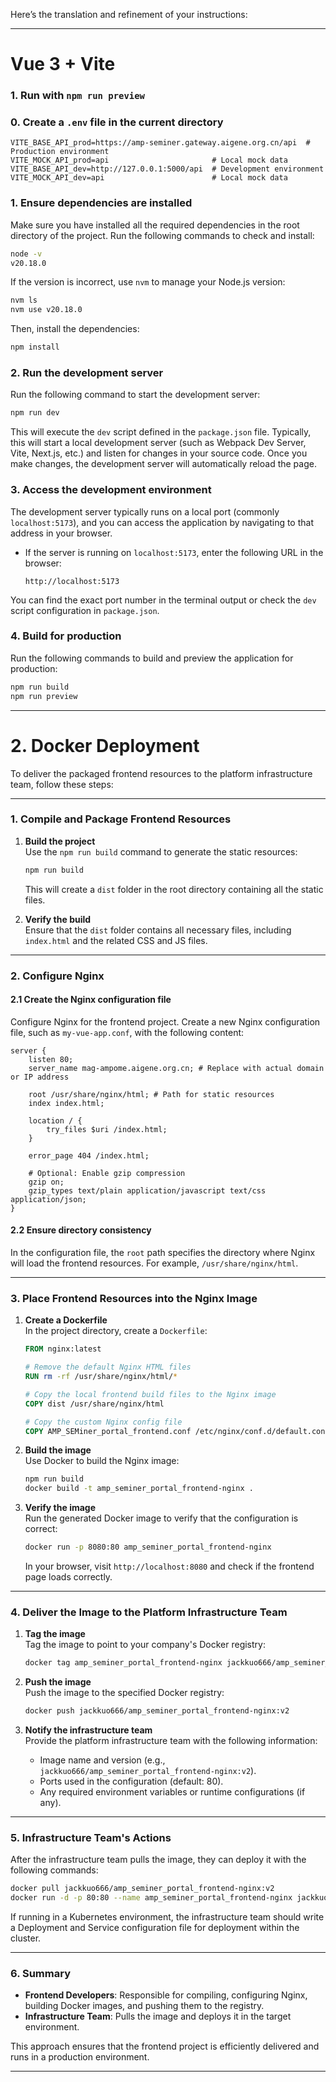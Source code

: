 Here’s the translation and refinement of your instructions:

---

# Vue 3 + Vite  
### 1. Run with `npm run preview`

### 0. Create a `.env` file in the current directory

```angular2html
VITE_BASE_API_prod=https://amp-seminer.gateway.aigene.org.cn/api  # Production environment
VITE_MOCK_API_prod=api                       # Local mock data
VITE_BASE_API_dev=http://127.0.0.1:5000/api  # Development environment
VITE_MOCK_API_dev=api                        # Local mock data
```

### 1. **Ensure dependencies are installed**  
Make sure you have installed all the required dependencies in the root directory of the project. Run the following commands to check and install:

```bash
node -v
v20.18.0
```

If the version is incorrect, use `nvm` to manage your Node.js version:
```bash
nvm ls
nvm use v20.18.0
```

Then, install the dependencies:
```bash
npm install
```

### 2. **Run the development server**  
Run the following command to start the development server:

```bash
npm run dev
```

This will execute the `dev` script defined in the `package.json` file. Typically, this will start a local development server (such as Webpack Dev Server, Vite, Next.js, etc.) and listen for changes in your source code. Once you make changes, the development server will automatically reload the page.

### 3. **Access the development environment**  
The development server typically runs on a local port (commonly `localhost:5173`), and you can access the application by navigating to that address in your browser.

- If the server is running on `localhost:5173`, enter the following URL in the browser:
  ```
  http://localhost:5173
  ```

You can find the exact port number in the terminal output or check the `dev` script configuration in `package.json`.

### 4. **Build for production**  
Run the following commands to build and preview the application for production:

```bash
npm run build
npm run preview
```

---

# 2. Docker Deployment  
To deliver the packaged frontend resources to the platform infrastructure team, follow these steps:

---

### **1. Compile and Package Frontend Resources**

1. **Build the project**  
   Use the `npm run build` command to generate the static resources:

   ```bash
   npm run build
   ```

   This will create a `dist` folder in the root directory containing all the static files.

2. **Verify the build**  
   Ensure that the `dist` folder contains all necessary files, including `index.html` and the related CSS and JS files.

---

### **2. Configure Nginx**

#### **2.1 Create the Nginx configuration file**  
Configure Nginx for the frontend project. Create a new Nginx configuration file, such as `my-vue-app.conf`, with the following content:

```nginx
server {
    listen 80;
    server_name mag-ampome.aigene.org.cn; # Replace with actual domain or IP address

    root /usr/share/nginx/html; # Path for static resources
    index index.html;

    location / {
        try_files $uri /index.html;
    }

    error_page 404 /index.html;

    # Optional: Enable gzip compression
    gzip on;
    gzip_types text/plain application/javascript text/css application/json;
}
```

#### **2.2 Ensure directory consistency**  
In the configuration file, the `root` path specifies the directory where Nginx will load the frontend resources. For example, `/usr/share/nginx/html`.

---

### **3. Place Frontend Resources into the Nginx Image**

1. **Create a Dockerfile**  
   In the project directory, create a `Dockerfile`:

   ```dockerfile
   FROM nginx:latest

   # Remove the default Nginx HTML files
   RUN rm -rf /usr/share/nginx/html/*

   # Copy the local frontend build files to the Nginx image
   COPY dist /usr/share/nginx/html

   # Copy the custom Nginx config file
   COPY AMP_SEMiner_portal_frontend.conf /etc/nginx/conf.d/default.conf
   ```

2. **Build the image**  
   Use Docker to build the Nginx image:

   ```bash
   npm run build
   docker build -t amp_seminer_portal_frontend-nginx .
   ```

3. **Verify the image**  
   Run the generated Docker image to verify that the configuration is correct:

   ```bash
   docker run -p 8080:80 amp_seminer_portal_frontend-nginx
   ```

   In your browser, visit `http://localhost:8080` and check if the frontend page loads correctly.

---

### **4. Deliver the Image to the Platform Infrastructure Team**

1. **Tag the image**  
   Tag the image to point to your company's Docker registry:

   ```bash
   docker tag amp_seminer_portal_frontend-nginx jackkuo666/amp_seminer_portal_frontend-nginx:v2
   ```

2. **Push the image**  
   Push the image to the specified Docker registry:

   ```bash
   docker push jackkuo666/amp_seminer_portal_frontend-nginx:v2
   ```

3. **Notify the infrastructure team**  
   Provide the platform infrastructure team with the following information:
   - Image name and version (e.g., `jackkuo666/amp_seminer_portal_frontend-nginx:v2`).
   - Ports used in the configuration (default: 80).
   - Any required environment variables or runtime configurations (if any).

---

### **5. Infrastructure Team's Actions**

After the infrastructure team pulls the image, they can deploy it with the following commands:

```bash
docker pull jackkuo666/amp_seminer_portal_frontend-nginx:v2
docker run -d -p 80:80 --name amp_seminer_portal_frontend-nginx jackkuo666/amp_seminer_portal_frontend-nginx:v2
```

If running in a Kubernetes environment, the infrastructure team should write a Deployment and Service configuration file for deployment within the cluster.

---

### **6. Summary**

- **Frontend Developers**: Responsible for compiling, configuring Nginx, building Docker images, and pushing them to the registry.
- **Infrastructure Team**: Pulls the image and deploys it in the target environment.

This approach ensures that the frontend project is efficiently delivered and runs in a production environment.

---
